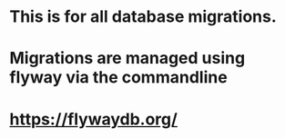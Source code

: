 # This is for all database migrations. 
# Migrations are managed using flyway via the commandline
# https://flywaydb.org/